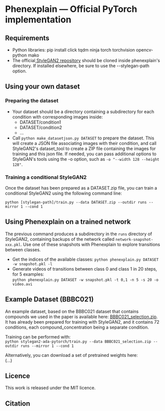 # Phenexplain &mdash; Official PyTorch implementation

## Requirements

* Python libraries: pip install click tqdm ninja torch torchvision opencv-python mako
* The official[ StyleGAN2 repository]( https://github.com/NVlabs/stylegan2-ada-pytorch/) should be cloned inside phenexplain's directory. If installed elsewhere, be sure to use the --stylegan-path option.

## Using your own dataset

### Preparing the dataset

* Your dataset should be a directory containing a subdirectory for each condition with corresponding images inside:
    * DATASET/condition1
    * DATASET/condition2
    * ...
* Call `python make_datasetjson.py DATASET` to prepare the dataset. This will create a JSON file associating images with their condition, and call StyleGAN2's dataset_tool to create a ZIP file containing the images for training and this json file. If needed, you can pass additional options to StyleGAN's tools using the -o option, such as `-o "--width 128 --height 128"`.

### Training a conditional StyleGAN2

Once the dataset has been prepared as a DATASET.zip file, you can train a conditional StyleGAN2 using the following command line:

`python [stylegan-path]/train.py --data DATASET.zip --outdir runs --mirror 1 --cond 1`

## Using Phenexplain on a trained network

The previous command produces a subdirectory in the `runs` directory of StyleGAN2, containing backups of the network called `network-snapshot-xxx.pkl`. Use one of these snapshots with Phenexplain to explore transitions between classes.

* Get the indices of the available classes:
`python phenexplain.py DATASET -w snapshot.pkl -l`
* Generate videos of transitions between class 0 and class 1 in 20 steps, for 5 examples:  
`python phenexplain.py DATASET -w snapshot.pkl -t 0,1 -n 5 -s 20 -o video.avi`

## Example Dataset (BBBC021)

An example dataset, based on the BBBC021 dataset that contains compounds we used in the paper is available here: [BBBC021_selection.zip](https://phenexplain.bio.ens.psl.eu/datasets/BBBC021_selection.zip). It has already been prepared for training with StyleGAN2, and it contains 72 conditions, each compound_concentration being a separate condition.

Training can be performed with:  
`python stylegan2-ada-pytorch/train.py --data BBBC021_selection.zip --outdir runs --mirror 1 --cond 1`

Alternatively, you can download a set of pretrained weights here:  
(...)

## Licence

This work is released under the MIT licence.

## Citation
